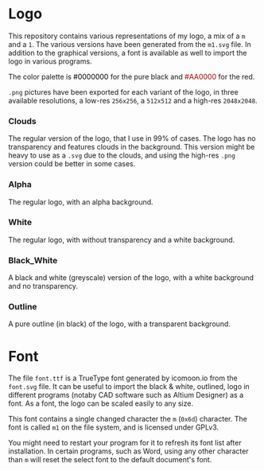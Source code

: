 # Logo
This repository contains various representations of my logo, a mix of a `m` and a `1`.
The various versions have been generated from the `m1.svg` file.
In addition to the graphical versions, a font is available as well to import the logo in various programs.

The color palette is <span style="color: #000000"> #0000000 </span> for the pure black and <span style="color:#AA0000"> #AA0000 </span> for the red.

`.png` pictures have been exported for each variant of the logo, in three available resolutions, a low-res `256x256`, a `512x512` and a high-res `2048x2048`.

### Clouds
The regular version of the logo, that I use in 99% of cases. The logo has no transparency and features clouds in the background.
This version might be heavy to use as a `.svg` due to the clouds, and using the high-res `.png` version could be better in some cases.

### Alpha
The regular logo, with an alpha background.

### White
The regular logo, with without transparency and a white background.

### Black_White
A black and white (greyscale) version of the logo, with a white background and no transparency.

### Outline
A pure outline (in black) of the logo, with a transparent background.


# Font
The file `font.ttf` is a TrueType font generated by icomoon.io from the `font.svg` file.
It can be useful to import the black & white, outlined, logo in different programs (notaby CAD software such as Altium Designer) as a font.
As a font, the logo can be scaled easily to any size.

This font contains a single changed character the `m` (`0x6d`) character.
The font is called `m1` on the file system, and is licensed under GPLv3.

You might need to restart your program for it to refresh its font list after installation.
In certain programs, such as Word, using any other character than `m` will reset the select font to the default document's font.
